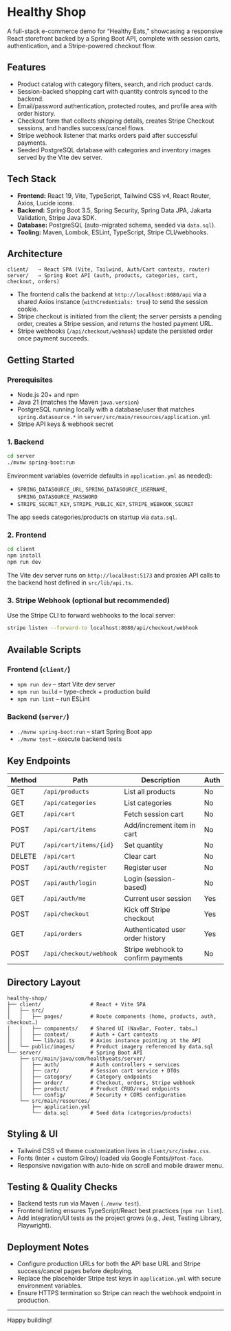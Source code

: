 # Healthy Shop

A full-stack e-commerce demo for “Healthy Eats,” showcasing a responsive React storefront backed by a Spring Boot API, complete with session carts, authentication, and a Stripe-powered checkout flow.

## Features

- Product catalog with category filters, search, and rich product cards.
- Session-backed shopping cart with quantity controls synced to the backend.
- Email/password authentication, protected routes, and profile area with order history.
- Checkout form that collects shipping details, creates Stripe Checkout sessions, and handles success/cancel flows.
- Stripe webhook listener that marks orders paid after successful payments.
- Seeded PostgreSQL database with categories and inventory images served by the Vite dev server.

## Tech Stack

- **Frontend:** React 19, Vite, TypeScript, Tailwind CSS v4, React Router, Axios, Lucide icons.
- **Backend:** Spring Boot 3.5, Spring Security, Spring Data JPA, Jakarta Validation, Stripe Java SDK.
- **Database:** PostgreSQL (auto-migrated schema, seeded via `data.sql`).
- **Tooling:** Maven, Lombok, ESLint, TypeScript, Stripe CLI/webhooks.

## Architecture

```
client/   → React SPA (Vite, Tailwind, Auth/Cart contexts, router)
server/   → Spring Boot API (auth, products, categories, cart, checkout, orders)
```

- The frontend calls the backend at `http://localhost:8080/api` via a shared Axios instance (`withCredentials: true`) to send the session cookie.
- Stripe checkout is initiated from the client; the server persists a pending order, creates a Stripe session, and returns the hosted payment URL.
- Stripe webhooks (`/api/checkout/webhook`) update the persisted order once payment succeeds.

## Getting Started

### Prerequisites

- Node.js 20+ and npm
- Java 21 (matches the Maven `java.version`)
- PostgreSQL running locally with a database/user that matches `spring.datasource.*` in `server/src/main/resources/application.yml`
- Stripe API keys & webhook secret

### 1. Backend

```bash
cd server
./mvnw spring-boot:run
```

Environment variables (override defaults in `application.yml` as needed):

- `SPRING_DATASOURCE_URL`, `SPRING_DATASOURCE_USERNAME`, `SPRING_DATASOURCE_PASSWORD`
- `STRIPE_SECRET_KEY`, `STRIPE_PUBLIC_KEY`, `STRIPE_WEBHOOK_SECRET`

The app seeds categories/products on startup via `data.sql`.

### 2. Frontend

```bash
cd client
npm install
npm run dev
```

The Vite dev server runs on `http://localhost:5173` and proxies API calls to the backend host defined in `src/lib/api.ts`.

### 3. Stripe Webhook (optional but recommended)

Use the Stripe CLI to forward webhooks to the local server:

```bash
stripe listen --forward-to localhost:8080/api/checkout/webhook
```

## Available Scripts

### Frontend (`client/`)

- `npm run dev` – start Vite dev server
- `npm run build` – type-check + production build
- `npm run lint` – run ESLint

### Backend (`server/`)

- `./mvnw spring-boot:run` – start Spring Boot app
- `./mvnw test` – execute backend tests

## Key Endpoints

| Method | Path                     | Description                          | Auth |
| ------ | ------------------------ | ------------------------------------ | ---- |
| GET    | `/api/products`          | List all products                    | No   |
| GET    | `/api/categories`        | List categories                      | No   |
| GET    | `/api/cart`              | Fetch session cart                   | No   |
| POST   | `/api/cart/items`        | Add/increment item in cart           | No   |
| PUT    | `/api/cart/items/{id}`   | Set quantity                         | No   |
| DELETE | `/api/cart`              | Clear cart                           | No   |
| POST   | `/api/auth/register`     | Register user                        | No   |
| POST   | `/api/auth/login`        | Login (session-based)                | No   |
| GET    | `/api/auth/me`           | Current user session                 | Yes  |
| POST   | `/api/checkout`          | Kick off Stripe checkout             | Yes  |
| GET    | `/api/orders`            | Authenticated user order history     | Yes  |
| POST   | `/api/checkout/webhook` | Stripe webhook to confirm payments   | No   |

## Directory Layout

```
healthy-shop/
├── client/                # React + Vite SPA
│   ├── src/
│   │   ├── pages/         # Route components (home, products, auth, checkout…)
│   │   ├── components/    # Shared UI (NavBar, Footer, tabs…)
│   │   ├── context/       # Auth + Cart contexts
│   │   └── lib/api.ts     # Axios instance pointing at the API
│   └── public/images/     # Product imagery referenced by data.sql
└── server/                # Spring Boot API
    ├── src/main/java/com/healthyeats/server/
    │   ├── auth/          # Auth controllers + services
    │   ├── cart/          # Session cart service + DTOs
    │   ├── category/      # Category endpoints
    │   ├── order/         # Checkout, orders, Stripe webhook
    │   ├── product/       # Product CRUD/read endpoints
    │   └── config/        # Security + CORS configuration
    └── src/main/resources/
        ├── application.yml
        └── data.sql       # Seed data (categories/products)
```

## Styling & UI

- Tailwind CSS v4 theme customization lives in `client/src/index.css`.
- Fonts (Inter + custom Gilroy) loaded via Google Fonts/`@font-face`.
- Responsive navigation with auto-hide on scroll and mobile drawer menu.

## Testing & Quality Checks

- Backend tests run via Maven (`./mvnw test`).
- Frontend linting ensures TypeScript/React best practices (`npm run lint`).
- Add integration/UI tests as the project grows (e.g., Jest, Testing Library, Playwright).

## Deployment Notes

- Configure production URLs for both the API base URL and Stripe success/cancel pages before deploying.
- Replace the placeholder Stripe test keys in `application.yml` with secure environment variables.
- Ensure HTTPS termination so Stripe can reach the webhook endpoint in production.

---

Happy building!
